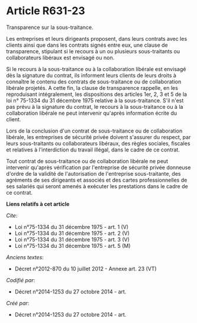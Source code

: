 # Article R631-23

Transparence sur la sous-traitance.

Les entreprises et leurs dirigeants proposent, dans leurs contrats avec les clients ainsi que dans les contrats signés entre
eux, une clause de transparence, stipulant si le recours à un ou plusieurs sous-traitants ou collaborateurs libéraux est
envisagé ou non.

Si le recours à la sous-traitance ou à la collaboration libérale est envisagé dès la signature du contrat, ils informent
leurs clients de leurs droits à connaître le contenu des contrats de sous-traitance ou de collaboration libérale projetés. A
cette fin, la clause de transparence rappelle, en les reproduisant intégralement, les dispositions des articles 1er, 2, 3 et
5 de la loi n° 75-1334 du 31 décembre 1975 relative à la sous-traitance. S'il n'est pas prévu à la signature du contrat, le
recours à la sous-traitance ou à la collaboration libérale ne peut intervenir qu'après information écrite du client.

Lors de la conclusion d'un contrat de sous-traitance ou de collaboration libérale, les entreprises de sécurité privée doivent
s'assurer du respect, par leurs sous-traitants ou collaborateurs libéraux, des règles sociales, fiscales et relatives à
l'interdiction du travail illégal, dans le cadre de ce contrat.

Tout contrat de sous-traitance ou de collaboration libérale ne peut intervenir qu'après vérification par l'entreprise de
sécurité privée donneuse d'ordre de la validité de l'autorisation de l'entreprise sous-traitante, des agréments de ses
dirigeants et associés et des cartes professionnelles de ses salariés qui seront amenés à exécuter les prestations dans le
cadre de ce contrat.

**Liens relatifs à cet article**

_Cite_:

  - Loi n°75-1334 du 31 décembre 1975 - art. 1 (V)
  - Loi n°75-1334 du 31 décembre 1975 - art. 2 (V)
  - Loi n°75-1334 du 31 décembre 1975 - art. 3 (V)
  - Loi n°75-1334 du 31 décembre 1975 - art. 5 (M)

_Anciens textes_:

  - Décret n°2012-870 du 10 juillet 2012 -  Annexe art. 23 (VT)

_Codifié par_:

  - Décret n°2014-1253 du 27 octobre 2014 - art.

_Créé par_:

  - Décret n°2014-1253 du 27 octobre 2014 - art.

